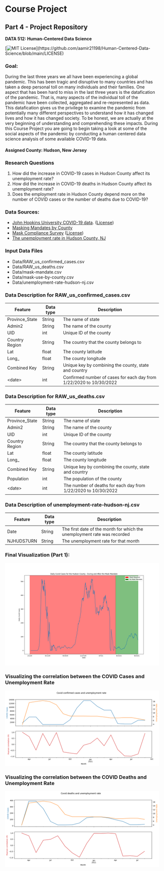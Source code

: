 # Course Project

## Part 4 - Project Repository

**DATA 512: Human-Centered Data Science**

[![MIT License](https://img.shields.io/apm/l/atomic-design-ui.svg?)](https://github.com/aamir21198/Human-Centered-Data-Science/blob/main/LICENSE)

### Goal:
During the last three years we all have been experiencing a global pandemic. This has been tragic and disruptive to many countries and has taken a deep personal toll on many individuals and their families.
One aspect that has been hard to miss in the last three years is the datafication of the pandemic. That is, many aspects of the individual toll of the pandemic have been collected, aggregated and re-represented as data. This datafication gives us the privilege to examine the pandemic from potentially many different perspectives to understand how it has changed lives and how it has changed society. To be honest, we are actually at the very beginning of understanding and comprehending these impacts.
During this Course Project you are going to begin taking a look at some of the social aspects of the pandemic by conducting a human centered data science analysis of some available COVID-19 data.

#### Assigned County: Hudson, New Jersey 

### Research Questions
1. How did the increase in COVID-19 cases in Hudson County affect its unemployment rate?
2. How did the increase in COVID-19 deaths in Hudson County affect its unemployment rate?
3. Does the employment rate in Hudson County depend more on the number of COVID cases or the number of deaths due to COVID-19?

### Data Sources:
- [John Hopkins University COVID-19 data](https://www.kaggle.com/datasets/antgoldbloom/covid19-data-from-john-hopkins-university). ([License](https://creativecommons.org/licenses/by/4.0/))
- [Masking Mandates by County](https://data.cdc.gov/Policy-Surveillance/U-S-State-and-Territorial-Public-Mask-Mandates-Fro/62d6-pm5i)
- [Mask Compliance Survey](https://github.com/nytimes/covid-19-data/tree/master/mask-use) ([License](https://github.com/nytimes/covid-19-data/blob/master/LICENSE))
- [The unemployment rate in Hudson County, NJ](https://fred.stlouisfed.org/series/NJHUDS7URN)

### Input Data Files
- Data/RAW_us_confirmed_cases.csv
- Data/RAW_us_deaths.csv
- Data/mask-mandate.csv
- Data/mask-use-by-county.csv
- Data/unemployment-rate-hudson-nj.csv

### Data Description for RAW_us_confirmed_cases.csv

| Feature        | Data type | Description                                                         |
|----------------|-----------|---------------------------------------------------------------------|
| Province_State | String    | The name of state                                                   |
| Admin2         | String    | The name of the county                                              |
| UID            | int       | Unique ID of the county                                             |
| Country Region | String    | The country that the county belongs to                              |
| Lat            | float     | The county latitude                                                 |
| Long_          | float     | The county longitude                                                |
| Combined Key   | String    | Unique key by combining the county, state and country               |
| \<date>        | int       | Confirmed number of cases for each day from 1/22/2020 to 10/30/2022 |

### Data Description for RAW_us_deaths.csv

| Feature        | Data type | Description                                                    |
|----------------|-----------|----------------------------------------------------------------|
| Province_State | String    | The name of state                                              |
| Admin2         | String    | The name of the county                                         |
| UID            | int       | Unique ID of the county                                        |
| Country Region | String    | The country that the county belongs to                         |
| Lat            | float     | The county latitude                                            |
| Long_          | float     | The county longitude                                           |
| Combined Key   | String    | Unique key by combining the county, state and country          |
| Population     | int       | The population of the county                                   |
| \<date>        | int       | The number of deaths for each day from 1/22/2020 to 10/30/2022 |

### Data Description of unemployment-rate-hudson-nj.csv

| Feature        | Data type | Description                                                              |
|----------------|-----------|--------------------------------------------------------------------------|
| Date           | String    | The first date of the month for which the unemployment rate was recorded |
| NJHUDS7URN     | String    | The unemployment rate for that month                                     |


### Final Visualization (Part 1):
![Hudson county daily cases](./Images/Hudson%20county%20daily%20cases.png)

### Visualizing the correlation between the COVID Cases and Unemployment Rate
![Covid Cases vs Unemployment Rate](./Images/cases_vs_unemployment.png)

### Visualizing the correlation between the COVID Deaths and Unemployment Rate
![Covid Cases vs Unemployment Rate](./Images/deaths_vs_unemployment.png)